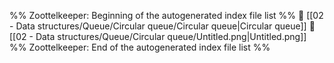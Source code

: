 %% Zoottelkeeper: Beginning of the autogenerated index file list  %%
📄 [[02 - Data structures/Queue/Circular queue/Circular queue|Circular queue]]
📄 [[02 - Data structures/Queue/Circular queue/Untitled.png|Untitled.png]]
%% Zoottelkeeper: End of the autogenerated index file list  %%
